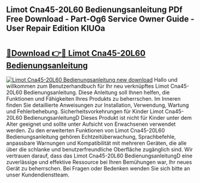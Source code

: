 ## Limot Cna45-20L60 Bedienungsanleitung PDf Free Download - Part-Og6 Service Owner Guide - User Repair Edition KIUOa

# <h2><a href="http://df587h5.blite.top/?on=Limot+Cna45-20L60+Bedienungsanleitung">🔗Download 👉🔴 Limot Cna45-20L60 Bedienungsanleitung</a></h2>

[![Limot Cna45-20L60 Bedienungsanleitung new download](https://i.imgur.com/lujVjoI.png)](http://df587h5.blite.top/?on=Limot+Cna45-20L60+Bedienungsanleitung)
Hallo und willkommen zum Benutzerhandbuch für Ihr neu verknüpftes Limot Cna45-20L60 Bedienungsanleitung. Diese Anleitung soll Ihnen helfen, die Funktionen und Fähigkeiten Ihres Produkts zu beherrschen. Im Inneren finden Sie detaillierte Anweisungen zur Installation, Verwendung, Wartung und Fehlerbehebung. Sicherheitsvorkehrungen für Kinder Limot Cna45-20L60 BedienungsanleitungD Dieses Produkt ist nicht für Kinder unter dem Alter geeignet und sollte unter Aufsicht von Erwachsenen verwendet werden. Zu den erweiterten Funktionen von Limot Cna45-20L60 Bedienungsanleitung gehören Echtzeitüberwachung, Sprachbefehle, anpassbare Warnungen und Kompatibilität mit mehreren Geräten, die alle über die schlanke und benutzerfreundliche Oberfläche zugänglich sind. Wir vertrauen darauf, dass das Limot Cna45-20L60 BedienungsanleitungD eine zuverlässige und effektive Ressource bei Ihren Bemühungen war, Ihr neues Gerät zu beherrschen. Bei Fragen oder Bedenken wenden Sie sich bitte an unser Kundendienstteam.
